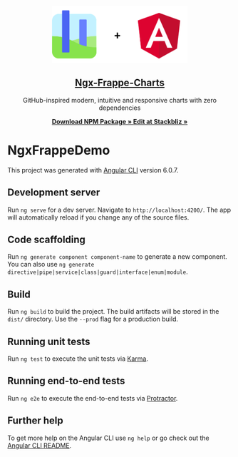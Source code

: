<div align="center">
    <img src="https://github.com/kedar9444/ngx-frappe-charts/blob/master/resources/logo/logo-sm.png" height="128">
    <a href="https://www.npmjs.com/package/ngx-frappe-chart">
        <h2>Ngx-Frappe-Charts</h2>
    </a>
    <p align="center">
        <p>GitHub-inspired modern, intuitive and responsive charts with zero dependencies</p>
        <a href="https://www.npmjs.com/package/ngx-frappe-chart">
            <b>Download NPM Package » </b>
        </a>
        <a href="https://codepen.io/pratu16x7/pen/wjKBoq">
            <b> Edit at Stackbliz »</b>
        </a>
    </p>
</div>

# NgxFrappeDemo

This project was generated with [Angular CLI](https://github.com/angular/angular-cli) version 6.0.7.

## Development server

Run `ng serve` for a dev server. Navigate to `http://localhost:4200/`. The app will automatically reload if you change any of the source files.

## Code scaffolding

Run `ng generate component component-name` to generate a new component. You can also use `ng generate directive|pipe|service|class|guard|interface|enum|module`.

## Build

Run `ng build` to build the project. The build artifacts will be stored in the `dist/` directory. Use the `--prod` flag for a production build.

## Running unit tests

Run `ng test` to execute the unit tests via [Karma](https://karma-runner.github.io).

## Running end-to-end tests

Run `ng e2e` to execute the end-to-end tests via [Protractor](http://www.protractortest.org/).

## Further help

To get more help on the Angular CLI use `ng help` or go check out the [Angular CLI README](https://github.com/angular/angular-cli/blob/master/README.md).
